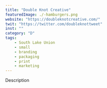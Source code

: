 ```yaml
---
title: "Double Knot Creative"
featuredImage: ./-hamburgers.png
website: "https://doubleknotcreative.com/"
twit: "https://twitter.com/doubleknottweet"
inst: ""
category: "D"
tags:
    - South Lake Union
    - small
    - branding
    - packaging
    - print
    - marketing
---
```


Description
